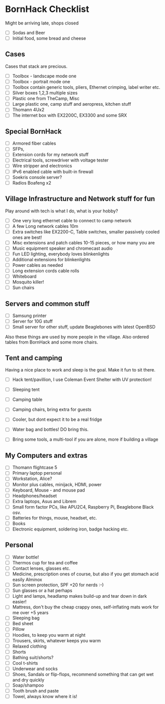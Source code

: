 # BornHack Checklist

Might be arriving late, shops closed
- [ ] Sodas and Beer
- [ ] Initial food, some bread and cheese

## Cases

Cases that stack are precious.

- [ ] Toolbox - landscape mode one
- [ ] Toolbox - portrait mode one
- [ ] Toolbox contain generic tools, pliers, Ethernet crimping, label writer etc.
- [ ] Silver boxes 1,2,3 multiple sizes
- [ ] Plastic one from TheCamp, Misc
- [ ] Large plastic one, camp stuff and aeropress, kitchen stuff
- [ ] Thomann 4Ux2
- [ ] The internet box with EX2200C, EX3300 and some SRX

## Special BornHack

- [ ] Armored fiber cables
- [ ] SFPs,
- [ ] Extension cords for my network stuff
- [ ] Electrical tools, screwdriver with voltage tester
- [ ] Wire stripper and electronics
- [ ] IPv6 enabled cable with built-in firewall
- [ ] Soekris console server?
- [ ] Radios Boafeng x2

## Village Infrastructure and Network stuff for fun

Play around with tech is what I do, what is your hobby?

- [ ] One very long ethernet cable to connect to camp network
- [ ] A few Long network cables 10m
- [ ] Extra switches like EX2200-C, Table switches, smaller passively cooled ones are best!
- [ ] Misc extensions and patch cables 10-15 pieces, or how many you are
- [ ] Music equipment speaker and chromecast audio
- [ ] Fun LED lighting, everybody loves blinkenlights
- [ ] Additional extensions for blinkenlights
- [ ] Power cables as needed
- [ ] Long extension cords cable rolls
- [ ] Whiteboard
- [ ] Mosquito killer!
- [ ] Sun chairs

## Servers and common stuff
- [ ] Samsung printer
- [ ] Server for 10G stuff
- [ ] Small server for other stuff, update Beaglebones with latest OpenBSD

Also these things are used by more people in the village. Also ordered tables from BornHack and some more chairs.

## Tent and camping

Having a nice place to work and sleep is the goal. Make it fun to sit there.

- [ ] Hack tent/pavillion, I use Coleman Event Shelter with UV protection!
- [ ] Sleeping tent
- [ ] Camping table
- [ ] Camping chairs, bring extra for guests
- [ ] Cooler, but dont expect it to be a real fridge
- [ ] Water bag and bottles! DO bring this.
- [ ] Bring some tools, a multi-tool if you are alone, more if building a village


## My Computers and extras

- [ ] Thomann flightcase 5
- [ ] Primary laptop personal
- [ ] Workstation, Alice?
- [ ] Monitor plus cables, minijack, HDMI, power
- [ ] Keyboard, Mouse - and mouse pad
- [ ] Headphones/headset
- [ ] Extra laptops, Asus and Librem
- [ ] Small form factor PCs, like APU2C4, Raspberry Pi, Beaglebone Black osv.
- [ ] Batteries for things, mouse, headset, etc.
- [ ] Books
- [ ] Electronic equipment, soldering iron, badge hacking etc.

## Personal

- [ ] Water bottle!
- [ ] Thermos cup for tea and coffee
- [ ] Contact lenses, glasses etc.
- [ ] Medicine, prescription ones of course, but also if you get stomach acid easily Alminox
- [ ] Sun screen protection, SPF +20 for nerds :-)
- [ ] Sun glasses or a hat perhaps
- [ ] Light and lamps, headlamp makes build-up and tear down in dark easier!
- [ ] Mattress, don't buy the cheap crappy ones, self-inflating mats work for me over +5 years
- [ ] Sleeping bag
- [ ] Bed sheet
- [ ] Pillow
- [ ] Hoodies, to keep you warm at night
- [ ] Trousers, skirts, whatever keeps you warm
- [ ] Relaxed clothing
- [ ] Shorts
- [ ] Bathing suit/shorts?
- [ ] Cool t-shirts
- [ ] Underwear and socks
- [ ] Shoes, Sandals or flip-flops, recommend something that can get wet and dry quickly
- [ ] Soap/shampoo
- [ ] Tooth brush and paste
- [ ] Towel, always know where it is!
